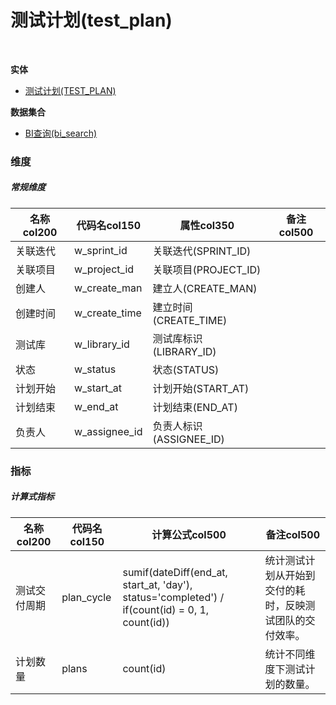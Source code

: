 # 测试计划(test_plan)  <!-- {docsify-ignore-all} -->


<br>
<p class="panel-title"><b>实体</b></p>

* [测试计划(TEST_PLAN)](module/TestMgmt/test_plan)



<p class="panel-title"><b>数据集合</b></p>

* [BI查询(bi_search)](module/TestMgmt/test_plan/dataset/bi_search)

### 维度
##### 常规维度
|    名称col200   | 代码名col150      | 属性col350    |  备注col500  |
| --------  |------------| -----   |  --------|
|关联迭代|w_sprint_id|关联迭代(SPRINT_ID)||
|关联项目|w_project_id|关联项目(PROJECT_ID)||
|创建人|w_create_man|建立人(CREATE_MAN)||
|创建时间|w_create_time|建立时间(CREATE_TIME)||
|测试库|w_library_id|测试库标识(LIBRARY_ID)||
|状态|w_status|状态(STATUS)||
|计划开始|w_start_at|计划开始(START_AT)||
|计划结束|w_end_at|计划结束(END_AT)||
|负责人|w_assignee_id|负责人标识(ASSIGNEE_ID)||

### 指标
##### 计算式指标
|    名称col200   | 代码名col150  |  计算公式col500   |  备注col500  |
| --------  |------------| -----   |  --------|
|测试交付周期|plan_cycle|sumif(dateDiff(end_at, start_at, 'day'), status='completed')  / if(count(id) = 0, 1, count(id))|统计测试计划从开始到交付的耗时，反映测试团队的交付效率。|
|计划数量|plans|count(id)|统计不同维度下测试计划的数量。|

<script>
 const { createApp } = Vue
  createApp({
    data() {
      return {
      }
    },
    methods: {
    }
  }).use(ElementPlus).mount('#app')
</script>